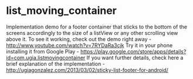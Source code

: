 list_moving_container
=====================

Implementation demo for a footer container that sticks to the bottom of the screens accordingly to the size of a listView or any other scrolling view above it.
To see it working, check out the demo right away - http://www.youtube.com/watch?v=7RYDaRa3cjk
Try it in your phone installing it from Google Play - https://play.google.com/store/apps/details?id=com.ugia.listmovingcontainer
If you want further details, check here a brief explanation of the implementation - http://ugiagonzalez.com/2013/03/02/sticky-list-footer-for-android/
